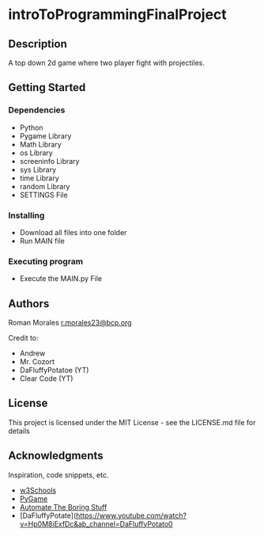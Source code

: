 # introToProgrammingFinalProject

## Description

A top down 2d game where two player fight with projectiles.  

## Getting Started

### Dependencies

* Python
* Pygame Library
* Math Library
* os Library
* screeninfo Library
* sys Library
* time Library
* random Library 
* SETTINGS File

### Installing

* Download all files into one folder 
* Run MAIN file


### Executing program

* Execute the MAIN.py File

## Authors

Roman Morales 
r.morales23@bcp.org

Credit to: 
* Andrew 
* Mr. Cozort
* DaFluffyPotatoe (YT)
* Clear Code (YT)


## License

This project is licensed under the MIT License - see the LICENSE.md file for details

## Acknowledgments

Inspiration, code snippets, etc.
* [w3Schools](https://www.w3schools.com/python/default.asp)
* [PyGame](https://www.pygame.org/docs/)
* [Automate The Boring Stuff](https://automatetheboringstuff.com/)
* [DaFluffyPotate](https://www.youtube.com/watch?v=Hp0M8iExfDc&ab_channel=DaFluffyPotato0

